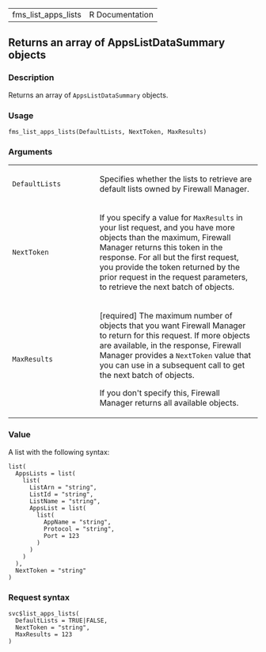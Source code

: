 <table style="width: 100%;">
<tbody>
<tr class="odd">
<td>fms_list_apps_lists</td>
<td style="text-align: right;">R Documentation</td>
</tr>
</tbody>
</table>

## Returns an array of AppsListDataSummary objects

### Description

Returns an array of `AppsListDataSummary` objects.

### Usage

    fms_list_apps_lists(DefaultLists, NextToken, MaxResults)

### Arguments

<table>
<colgroup>
<col style="width: 35%" />
<col style="width: 65%" />
</colgroup>
<tbody>
<tr class="odd">
<td><code
id="fms_list_apps_lists_:_DefaultLists">DefaultLists</code></td>
<td><p>Specifies whether the lists to retrieve are default lists owned
by Firewall Manager.</p></td>
</tr>
<tr class="even">
<td><code id="fms_list_apps_lists_:_NextToken">NextToken</code></td>
<td><p>If you specify a value for <code>MaxResults</code> in your list
request, and you have more objects than the maximum, Firewall Manager
returns this token in the response. For all but the first request, you
provide the token returned by the prior request in the request
parameters, to retrieve the next batch of objects.</p></td>
</tr>
<tr class="odd">
<td><code id="fms_list_apps_lists_:_MaxResults">MaxResults</code></td>
<td><p>[required] The maximum number of objects that you want Firewall
Manager to return for this request. If more objects are available, in
the response, Firewall Manager provides a <code>NextToken</code> value
that you can use in a subsequent call to get the next batch of
objects.</p>
<p>If you don't specify this, Firewall Manager returns all available
objects.</p></td>
</tr>
</tbody>
</table>

### Value

A list with the following syntax:

    list(
      AppsLists = list(
        list(
          ListArn = "string",
          ListId = "string",
          ListName = "string",
          AppsList = list(
            list(
              AppName = "string",
              Protocol = "string",
              Port = 123
            )
          )
        )
      ),
      NextToken = "string"
    )

### Request syntax

    svc$list_apps_lists(
      DefaultLists = TRUE|FALSE,
      NextToken = "string",
      MaxResults = 123
    )
